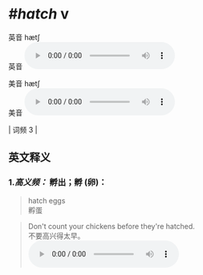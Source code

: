 # ***\#hatch*** v
英音 hætʃ  
英音
<audio src="./media/hatch-B.aac" controls="controls"></audio>

美音 hætʃ  
美音
<audio src="./media/hatch.aac" controls="controls"></audio>



| 词频 3 |  

英文释义
---
### 1.*高义频：* **孵出；孵 (卵)：**  

 > hatch eggs   
 > 孵蛋    

 > Don't count your chickens before they're hatched.  
 > 不要高兴得太早。    
<audio src="./media/hatch-1.aac" controls="controls"></audio>


